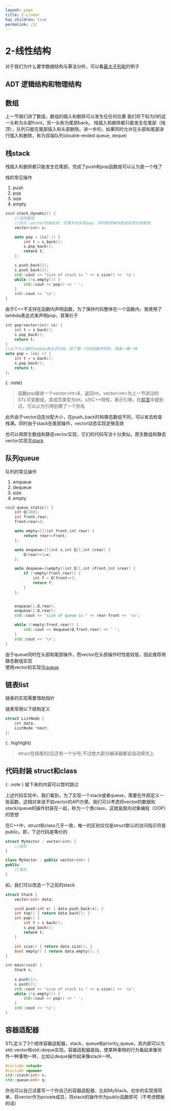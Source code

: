 ```yaml
---
layout: page
title: 2-Linear
has_children: true
permalink: /2/
---
```


# 2-线性结构

对于我们为什么要学数据结构与算法分析，可以看[最大子列和](MaxSubseqSum.md)的例子

## ADT 逻辑结构和物理结构

## 数组

上一节我们讲了数组，数组的插入和删除可以发生在任何位置
我们将下标为0的这一头称为头部front，另一头称为尾部back。
栈插入和删除都只能发生在尾部（栈顶），队列只能在尾部插入和头部删除。进一步的，如果同时允许在头部和尾部进行插入和删除，称为双端队列(double-ended queue, deque)

## 栈stack

栈插入和删除都只能发生在尾部，完成了push和pop函数就可以认为是一个栈了

栈的常见操作

1. push
2. pop
3. size
4. empty

```cpp
void stack_dynamic() {
    //动态数组
    //优点：vector封装友好，仅需手动实现pop; 同时尾部操作底层实现也很高效
    vector<int> s;

    auto pop = [&s] () {
        int t = s.back();
        s.pop_back();
        return t;
    };

    s.push_back(1);
    s.push_back(2);
    std::cout << "size of stack is " << s.size() << '\n';
    while (!s.empty()) {
        std::cout << pop() << ' ';
    }
    std::cout << '\n';
}
```

由于C++不支持在函数内声明函数，为了保持代码整体在一个函数内，我使用了lambda表达式来声明pop，其等价于
```cpp
int pop(vector<int> &s) {
    int t = s.back();
    s.pop_back();
    return t;
}
//以下为上面的lambda表达式代码，除了第一行的函数声明外，两者一模一样
auto pop = [&s] () {
    int t = s.back();
    s.pop_back();
    return t;
};
```

{: .note}
> 函数pop接收一个vector\<int>&，返回int。vector\<int>为上一节讲过的STL可变数组，其成员类型为int。`&`为C++特性，表示引用，在[前言](../0-Preface/ii.C++基础语法.md)中提到过，可以认为引用创建了一个别名

此外由于vector动态分配大小，在push_back时和静态数组不同，可以省去检查栈满。同时由于stack在尾部操作，vector动态实现足够高效

也可以用原生数组和静态vector实现，它们的代码写法十分类似。原生数组和静态vector实现见[stack](stack.cpp)

## 队列queue

队列的常见操作

1. enqueue
2. dequeue
3. size
4. empty

```cpp
void queue_static() {
    int Q[100];
    int front,rear;
    front=rear=0;

    auto empty=[](int front,int rear) {
        return rear<=front;
    };

    auto enqueue=[](int x,int Q[],int &rear) {
        Q[rear++]=x;
    };

    auto dequeue=[&empty](int Q[],int &front,int &rear) {
        if (!empty(front,rear)) {
            int f = Q[front++];
            return f;
        }
    };


    enqueue(1,Q,rear);
    enqueue(2,Q,rear);
    std::cout << "size of queue is " << rear-front << '\n';

    while (!empty(front,rear)) {
        std::cout << dequeue(Q,front,rear) << ' ';
    }
    std::cout << '\n';
}
```

由于queue同时在头部和尾部操作，而vector在头部操作时性能较低，因此推荐用静态数组实现  
使用vector的实现见[queue](queue.cpp)

## 链表list

链表的实现需要借助指针

链表常用以下结构定义
```cpp
struct ListNode {
    int data;
    ListNode *next;
};
```
{: .highlight}
> struct在结尾的}后还有一个分号;不过绝大部分编译器都会自动填充上

## 代码封装 struct和class

{: .note }
接下来的内容可以暂时跳过  

上述代码实现中，我们看到，为了实现一个stack或者queue，需要在外部定义一些函数，这相对来说不如vector的API方便。我们可以考虑将vector的数据和stack/queue的操作封装在一起，称为一个类class，这就是面向对象编程（OOP）的思想

在C++中，struct和class几乎一致，唯一的区别仅仅是struct默认的访问指示符是public。即，下述代码是等价的
```cpp
struct MyVector : vector<int> {
    //成员
}

class MyVector : public vector<int> {
public:
    //成员
}
```

如，我们可以改造一下之前的stack
```cpp
struct Stack {
    vector<int> data;

    void push(int x) { data.push_back(x); }
    int top() { return data.back(); }
    int pop() {
        int t = s.back();
        s.pop_back();
        return t;
    }

    int size() { return data.size(); }
    bool empty() { return data.empty(); }
}

int main(void) {
    Stack s;
    
    s.push(1);
    s.push(2);
    std::cout << "size of stack is " << s.size() << '\n';
    while (!s.empty()) {
        std::cout << pop() << ' ';
    }
    std::cout << '\n';
}
```

## 容器适配器

STL定义了3个顺序容器适配器，stack，queue和priority_queue，其内部可以为std::vector和std::deque实现。容器适配器是指，使某种事物的行为看起来像另外一种事物一样，比如让deque操作起来像stack一样。

```cpp
#include <stack>
#include <queue>
std::stack<int> s;
std::queue<int> q;
```

你也可以自己试着写一个你自己的容器适配器，比如MyStack。初步的实现很简单，将vector作为private成员，将stack的操作作为public函数即可（不考虑模板的话）